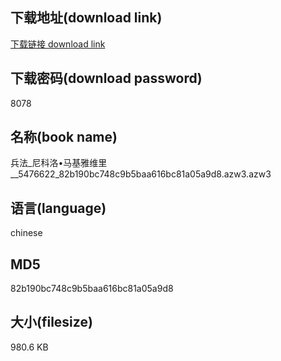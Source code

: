 ## 下载地址(download link)
[下载链接 download link](https://voluble-croquembouche-d321dc.netlify.app/?s=%E5%85%B5%E6%B3%95_%E5%B0%BC%E7%A7%91%E6%B4%9B%E2%80%A2%E9%A9%AC%E5%9F%BA%E9%9B%85%E7%BB%B4%E9%87%8C__5476622_82b190bc748c9b5baa616bc81a05a9d8.azw3)

## 下载密码(download password)
8078

## 名称(book name)
兵法_尼科洛•马基雅维里__5476622_82b190bc748c9b5baa616bc81a05a9d8.azw3.azw3

## 语言(language)
chinese

## MD5
82b190bc748c9b5baa616bc81a05a9d8

## 大小(filesize)
980.6 KB
